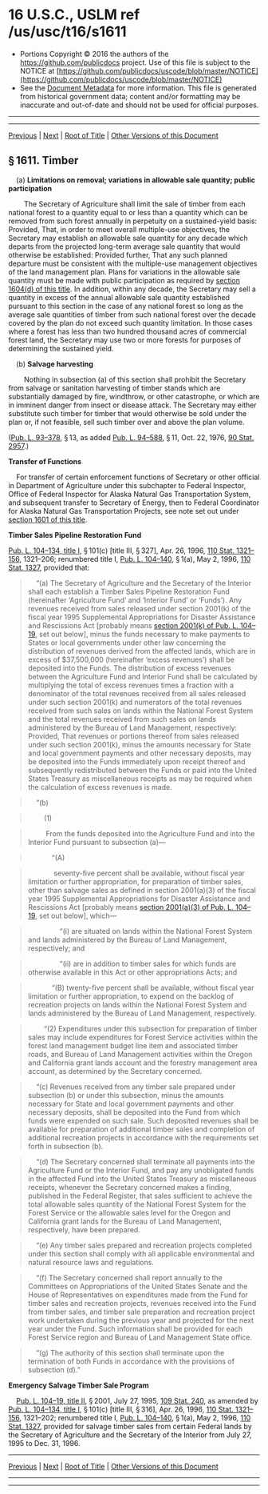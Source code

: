 ---
---

# 16 U.S.C., USLM ref /us/usc/t16/s1611

* Portions Copyright © 2016 the authors of the https://github.com/publicdocs project.
  Use of this file is subject to the NOTICE at [https://github.com/publicdocs/uscode/blob/master/NOTICE](https://github.com/publicdocs/uscode/blob/master/NOTICE)
* See the [Document Metadata](././../../../../..//README.md) for more information.
  This file is generated from historical government data; content and/or formatting may be inaccurate and out-of-date and should not be used for official purposes.

----------
----------

[Previous](./../../../../..//us/usc/t16/ch36/schI/m__us_usc_t16_s1610.md) | [Next](./../../../../..//us/usc/t16/ch36/schI/m__us_usc_t16_s1612.md) | [Root of Title](./../../../../../) | [Other Versions of this Document](https://publicdocs.github.io/go/links?ns=uslm&ref=%2Fus%2Fusc%2Ft16%2Fs1611)

## § 1611. Timber

    (a) __Limitations on removal; variations in allowable sale quantity; public participation__ 

        The Secretary of Agriculture shall limit the sale of timber from each national forest to a quantity equal to or less than a quantity which can be removed from such forest annually in perpetuity on a sustained-yield basis: Provided, That, in order to meet overall multiple-use objectives, the Secretary may establish an allowable sale quantity for any decade which departs from the projected long-term average sale quantity that would otherwise be established: Provided further, That any such planned departure must be consistent with the multiple-use management objectives of the land management plan. Plans for variations in the allowable sale quantity must be made with public participation as required by [section 1604(d) of this title][/us/usc/t16/s1604/d]. In addition, within any decade, the Secretary may sell a quantity in excess of the annual allowable sale quantity established pursuant to this section in the case of any national forest so long as the average sale quantities of timber from such national forest over the decade covered by the plan do not exceed such quantity limitation. In those cases where a forest has less than two hundred thousand acres of commercial forest land, the Secretary may use two or more forests for purposes of determining the sustained yield.

    (b) __Salvage harvesting__ 

        Nothing in subsection (a) of this section shall prohibit the Secretary from salvage or sanitation harvesting of timber stands which are substantially damaged by fire, windthrow, or other catastrophe, or which are in imminent danger from insect or disease attack. The Secretary may either substitute such timber for timber that would otherwise be sold under the plan or, if not feasible, sell such timber over and above the plan volume.

([Pub. L. 93–378][/us/pl/93/378], § 13, as added [Pub. L. 94–588][/us/pl/94/588], § 11, Oct. 22, 1976, [90 Stat. 2957][/us/stat/90/2957].)

 __Transfer of Functions__ 

    For transfer of certain enforcement functions of Secretary or other official in Department of Agriculture under this subchapter to Federal Inspector, Office of Federal Inspector for Alaska Natural Gas Transportation System, and subsequent transfer to Secretary of Energy, then to Federal Coordinator for Alaska Natural Gas Transportation Projects, see note set out under [section 1601 of this title][/us/usc/t16/s1601].

 __Timber Sales Pipeline Restoration Fund__ 

[Pub. L. 104–134, title I][/us/pl/104/134/tI], § 101(c) \[title III, § 327\], Apr. 26, 1996, [110 Stat. 1321–156][/us/stat/110/1321-156], 1321–206; renumbered title I, [Pub. L. 104–140][/us/pl/104/140], § 1(a), May 2, 1996, [110 Stat. 1327][/us/stat/110/1327], provided that:

>     “(a) The Secretary of Agriculture and the Secretary of the Interior shall each establish a Timber Sales Pipeline Restoration Fund (hereinafter ‘Agriculture Fund’ and ‘Interior Fund’ or ‘Funds’). Any revenues received from sales released under section 2001(k) of the fiscal year 1995 Supplemental Appropriations for Disaster Assistance and Rescissions Act \[probably means [section 2001(k) of Pub. L. 104–19][/us/pl/104/19/s2001/k], set out below\], minus the funds necessary to make payments to States or local governments under other law concerning the distribution of revenues derived from the affected lands, which are in excess of $37,500,000 (hereinafter ‘excess revenues’) shall be deposited into the Funds. The distribution of excess revenues between the Agriculture Fund and Interior Fund shall be calculated by multiplying the total of excess revenues times a fraction with a denominator of the total revenues received from all sales released under such section 2001(k) and numerators of the total revenues received from such sales on lands within the National Forest System and the total revenues received from such sales on lands administered by the Bureau of Land Management, respectively: Provided, That revenues or portions thereof from sales released under such section 2001(k), minus the amounts necessary for State and local government payments and other necessary deposits, may be deposited into the Funds immediately upon receipt thereof and subsequently redistributed between the Funds or paid into the United States Treasury as miscellaneous receipts as may be required when the calculation of excess revenues is made.

>     “(b)

>         (1)

>          From the funds deposited into the Agriculture Fund and into the Interior Fund pursuant to subsection (a)—

>             “(A)

>              seventy-five percent shall be available, without fiscal year limitation or further appropriation, for preparation of timber sales, other than salvage sales as defined in section 2001(a)(3) of the fiscal year 1995 Supplemental Appropriations for Disaster Assistance and Rescissions Act \[probably means [section 2001(a)(3) of Pub. L. 104–19][/us/pl/104/19/s2001/a/3], set out below\], which—

>                 “(i) are situated on lands within the National Forest System and lands administered by the Bureau of Land Management, respectively; and

>                 “(ii) are in addition to timber sales for which funds are otherwise available in this Act or other appropriations Acts; and

>             “(B) twenty-five percent shall be available, without fiscal year limitation or further appropriation, to expend on the backlog of recreation projects on lands within the National Forest System and lands administered by the Bureau of Land Management, respectively.

>         “(2) Expenditures under this subsection for preparation of timber sales may include expenditures for Forest Service activities within the forest land management budget line item and associated timber roads, and Bureau of Land Management activities within the Oregon and California grant lands account and the forestry management area account, as determined by the Secretary concerned.

>     “(c) Revenues received from any timber sale prepared under subsection (b) or under this subsection, minus the amounts necessary for State and local government payments and other necessary deposits, shall be deposited into the Fund from which funds were expended on such sale. Such deposited revenues shall be available for preparation of additional timber sales and completion of additional recreation projects in accordance with the requirements set forth in subsection (b).

>     “(d) The Secretary concerned shall terminate all payments into the Agriculture Fund or the Interior Fund, and pay any unobligated funds in the affected Fund into the United States Treasury as miscellaneous receipts, whenever the Secretary concerned makes a finding, published in the Federal Register, that sales sufficient to achieve the total allowable sales quantity of the National Forest System for the Forest Service or the allowable sales level for the Oregon and California grant lands for the Bureau of Land Management, respectively, have been prepared.

>     “(e) Any timber sales prepared and recreation projects completed under this section shall comply with all applicable environmental and natural resource laws and regulations.

>     “(f) The Secretary concerned shall report annually to the Committees on Appropriations of the United States Senate and the House of Representatives on expenditures made from the Fund for timber sales and recreation projects, revenues received into the Fund from timber sales, and timber sale preparation and recreation project work undertaken during the previous year and projected for the next year under the Fund. Such information shall be provided for each Forest Service region and Bureau of Land Management State office.

>     “(g) The authority of this section shall terminate upon the termination of both Funds in accordance with the provisions of subsection (d).”

 __Emergency Salvage Timber Sale Program__ 

    [Pub. L. 104–19, title II][/us/pl/104/19/tII], § 2001, July 27, 1995, [109 Stat. 240][/us/stat/109/240], as amended by [Pub. L. 104–134, title I][/us/pl/104/134/tI], § 101(c) \[title III, § 316\], Apr. 26, 1996, [110 Stat. 1321–156][/us/stat/110/1321-156], 1321–202; renumbered title I, [Pub. L. 104–140][/us/pl/104/140], § 1(a), May 2, 1996, [110 Stat. 1327][/us/stat/110/1327], provided for salvage timber sales from certain Federal lands by the Secretary of Agriculture and the Secretary of the Interior from July 27, 1995 to Dec. 31, 1996.

----------

[Previous](./../../../../..//us/usc/t16/ch36/schI/m__us_usc_t16_s1610.md) | [Next](./../../../../..//us/usc/t16/ch36/schI/m__us_usc_t16_s1612.md) | [Root of Title](./../../../../../) | [Other Versions of this Document](https://publicdocs.github.io/go/links?ns=uslm&ref=%2Fus%2Fusc%2Ft16%2Fs1611)

----------
----------

[/us/usc/t16/s1604/d]: https://publicdocs.github.io/go/links?ns=uslm&ref=%2Fus%2Fusc%2Ft16%2Fs1604%2Fd
[/us/pl/93/378]: https://publicdocs.github.io/go/links?ns=uslm&ref=%2Fus%2Fpl%2F93%2F378
[/us/pl/94/588]: https://publicdocs.github.io/go/links?ns=uslm&ref=%2Fus%2Fpl%2F94%2F588
[/us/stat/90/2957]: https://publicdocs.github.io/go/links?ns=uslm&ref=%2Fus%2Fstat%2F90%2F2957
[/us/usc/t16/s1601]: https://publicdocs.github.io/go/links?ns=uslm&ref=%2Fus%2Fusc%2Ft16%2Fs1601
[/us/pl/104/134/tI]: https://publicdocs.github.io/go/links?ns=uslm&ref=%2Fus%2Fpl%2F104%2F134%2FtI
[/us/stat/110/1321-156]: https://publicdocs.github.io/go/links?ns=uslm&ref=%2Fus%2Fstat%2F110%2F1321-156
[/us/pl/104/140]: https://publicdocs.github.io/go/links?ns=uslm&ref=%2Fus%2Fpl%2F104%2F140
[/us/stat/110/1327]: https://publicdocs.github.io/go/links?ns=uslm&ref=%2Fus%2Fstat%2F110%2F1327
[/us/pl/104/19/s2001/k]: https://publicdocs.github.io/go/links?ns=uslm&ref=%2Fus%2Fpl%2F104%2F19%2Fs2001%2Fk
[/us/pl/104/19/s2001/a/3]: https://publicdocs.github.io/go/links?ns=uslm&ref=%2Fus%2Fpl%2F104%2F19%2Fs2001%2Fa%2F3
[/us/pl/104/19/tII]: https://publicdocs.github.io/go/links?ns=uslm&ref=%2Fus%2Fpl%2F104%2F19%2FtII
[/us/stat/109/240]: https://publicdocs.github.io/go/links?ns=uslm&ref=%2Fus%2Fstat%2F109%2F240
[/us/pl/104/134/tI]: https://publicdocs.github.io/go/links?ns=uslm&ref=%2Fus%2Fpl%2F104%2F134%2FtI
[/us/stat/110/1321-156]: https://publicdocs.github.io/go/links?ns=uslm&ref=%2Fus%2Fstat%2F110%2F1321-156
[/us/pl/104/140]: https://publicdocs.github.io/go/links?ns=uslm&ref=%2Fus%2Fpl%2F104%2F140
[/us/stat/110/1327]: https://publicdocs.github.io/go/links?ns=uslm&ref=%2Fus%2Fstat%2F110%2F1327


